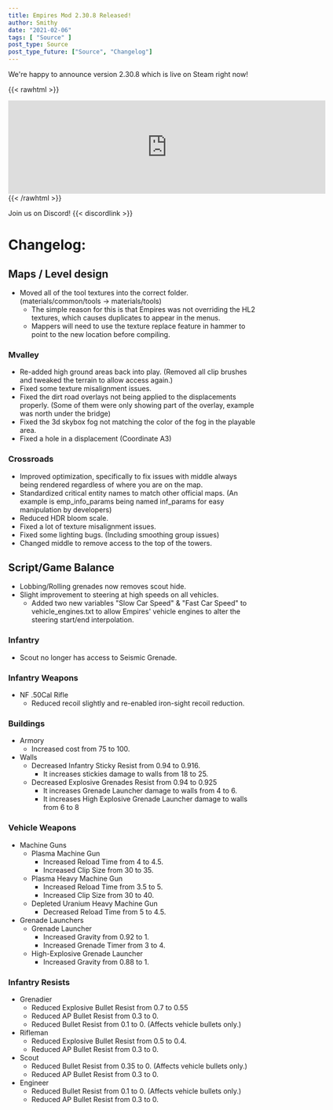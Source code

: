 ```yaml
---
title: Empires Mod 2.30.8 Released!
author: Smithy
date: "2021-02-06"
tags: [ "Source" ]
post_type: Source
post_type_future: ["Source", "Changelog"]
---
```



We're happy to announce version 2.30.8 which is live on Steam right now! 

{{< rawhtml >}}
<iframe src="https://store.steampowered.com/widget/17740/" frameborder="0" width="646" height="190"></iframe>
{{< /rawhtml >}}

Join us on Discord! {{< discordlink >}}

# Changelog:

## Maps / Level design 

- Moved all of the tool textures into the correct folder. (materials/common/tools -> materials/tools)
	- The simple reason for this is that Empires was not overriding the HL2 textures, which causes duplicates to appear in the menus.
	- Mappers will need to use the texture replace feature in hammer to point to the new location before compiling.

### Mvalley

- Re-added high ground areas back into play. (Removed all clip brushes and tweaked the terrain to allow access again.)
- Fixed some texture misalignment issues.
- Fixed the dirt road overlays not being applied to the displacements properly. (Some of them were only showing part of the overlay, example was north under the bridge)
- Fixed the 3d skybox fog not matching the color of the fog in the playable area.
- Fixed a hole in a displacement (Coordinate A3)

### Crossroads

- Improved optimization, specifically to fix issues with middle always being rendered regardless of where you are on the map.
- Standardized critical entity names to match other official maps. (An example is emp_info_params being named inf_params for easy manipulation by developers)
- Reduced HDR bloom scale.
- Fixed a lot of texture misalignment issues.
- Fixed some lighting bugs. (Including smoothing group issues)
- Changed middle to remove access to the top of the towers.


## Script/Game Balance 

- Lobbing/Rolling grenades now removes scout hide.
- Slight improvement to steering at high speeds on all vehicles.
	- Added two new variables "Slow Car Speed" & "Fast Car Speed" to vehicle_engines.txt to allow Empires' vehicle engines to alter the steering start/end interpolation.

### Infantry

- Scout no longer has access to Seismic Grenade.

### Infantry Weapons

- NF .50Cal Rifle
	- Reduced recoil slightly and re-enabled iron-sight recoil reduction.
	
### Buildings

- Armory
	- Increased cost from 75 to 100.
- Walls
	- Decreased Infantry Sticky Resist from 0.94 to 0.916.
		- It increases stickies damage to walls from 18 to 25.
	- Decreased Explosive Grenades Resist from 0.94 to 0.925
		- It increases Grenade Launcher damage to walls from 4 to 6.
		- It increases High Explosive Grenade Launcher damage to walls from 6 to 8
		
### Vehicle Weapons

- Machine Guns
	- Plasma Machine Gun
		- Increased Reload Time from 4 to 4.5.
		- Increased Clip Size from 30 to 35.
	- Plasma Heavy Machine Gun
		- Increased Reload Time from 3.5 to 5.
		- Increased Clip Size from 30 to 40.
	- Depleted Uranium Heavy Machine Gun
		- Decreased Reload Time from 5 to 4.5.
- Grenade Launchers
	- Grenade Launcher
		- Increased Gravity from 0.92 to 1.
		- Increased Grenade Timer from 3 to 4.
	- High-Explosive Grenade Launcher
		- Increased Gravity from 0.88 to 1.
		
### Infantry Resists

- Grenadier
	- Reduced Explosive Bullet Resist from 0.7 to 0.55
	- Reduced AP Bullet Resist from 0.3 to 0.
	- Reduced Bullet Resist from 0.1 to 0. (Affects vehicle bullets only.)
- Rifleman
	- Reduced Explosive Bullet Resist from 0.5 to 0.4.
	- Reduced AP Bullet Resist from 0.3 to 0.
- Scout
	- Reduced Bullet Resist from 0.35 to 0. (Affects vehicle bullets only.)
	- Reduced AP Bullet Resist from 0.3 to 0.
- Engineer
	- Reduced Bullet Resist from 0.1 to 0. (Affects vehicle bullets only.)
	- Reduced AP Bullet Resist from 0.3 to 0.
	
	
	